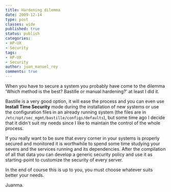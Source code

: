 ```yaml
---
title: Hardening dilemma
date: 2009-12-14
type: post
classes: wide
published: true
status: publish
categories:
- HP-UX
- Security
tags:
- HP-UX
- Security
author: juan_manuel_rey
comments: true
---
```


When you have to secure a system you probably have come to the dilemma 'Which method is the best? Bastille or manual hardening?' at least I did it.

Bastille is a very good option, it will ease the process and you can even use **Install Time Security** mode during the installation of new systems or use the configuration files in an already running system (the files are in `/etc/opt/sec_mgmt/bastille/configs/defaults`), but some time ago I decide that it didn't suit my needs since I like to maintain the control of the whole process.

If you really want to be sure that every corner in your systems is properly secured and monitored it is worthwhile to spend some time studying your severs and the services running and its dependencies.
After the compilation of all that data you can develop a generic security policy and use it as starting-point to customize the security of every server.

In the end of course this is up to you, you must choose whatever suits better your needs.

Juanma.
